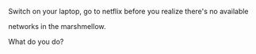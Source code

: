 Switch on your laptop, go to netflix before you realize there's no available

networks in the marshmellow. 

What do you do?